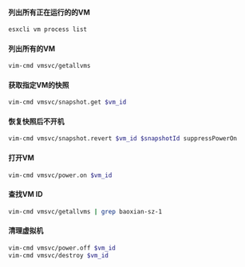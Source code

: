 #### 列出所有正在运行的的VM
```bash
esxcli vm process list
```

#### 列出所有的VM
```bash
vim-cmd vmsvc/getallvms
```

#### 获取指定VM的快照
```bash
vim-cmd vmsvc/snapshot.get $vm_id
```

#### 恢复快照后不开机
```bash
vim-cmd vmsvc/snapshot.revert $vm_id $snapshotId suppressPowerOn
```

#### 打开VM
```bash
vim-cmd vmsvc/power.on $vm_id
```

#### 查找VM ID
```bash
vim-cmd vmsvc/getallvms | grep baoxian-sz-1
```

#### 清理虚拟机
```bash
vim-cmd vmsvc/power.off $vm_id
vim-cmd vmsvc/destroy $vm_id
```
